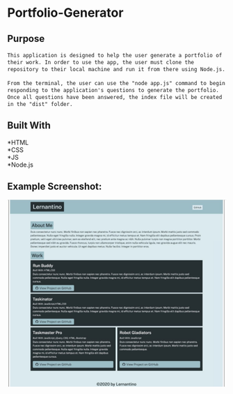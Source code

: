 # Portfolio-Generator

## Purpose
    This application is designed to help the user generate a portfolio of their work. In order to use the app, the user must clone the repository to their local machine and run it from there using Node.js.

    From the terminal, the user can use the "node app.js" command to begin responding to the application's questions to generate the portfolio. Once all questions have been answered, the index file will be created in the "dist" folder.

## Built With
*HTML</br>
*CSS</br>
*JS</br>
*Node.js

## Example Screenshot:
![portfolio-generator-screenshot](./images/example%20screenshot.JPG)
